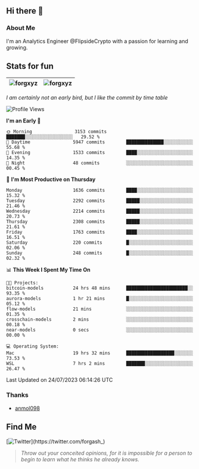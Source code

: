 ## Hi there 👋

### About Me

I'm an Analytics Engineer @FlipsideCrypto with a passion for learning and growing.
  
## Stats for fun

| <img align="center" src="https://github-readme-streak-stats.herokuapp.com/?user=forgxyz&theme=tokyonight" alt="forgxyz" /> | <img align="center" src="https://github-readme-stats.vercel.app/api?username=forgxyz&theme=tokyonight&show_icons=true" alt="forgxyz" /> |
| ------------- |------------- |

*I am certainly not an early bird, but I like the commit by time table*  

<!--START_SECTION:waka-->
![Profile Views](http://img.shields.io/badge/Profile%20Views-3-blue)

**I'm an Early 🐤** 

```text
🌞 Morning                3153 commits        ███████░░░░░░░░░░░░░░░░░░   29.52 % 
🌆 Daytime                5947 commits        ██████████████░░░░░░░░░░░   55.68 % 
🌃 Evening                1533 commits        ████░░░░░░░░░░░░░░░░░░░░░   14.35 % 
🌙 Night                  48 commits          ░░░░░░░░░░░░░░░░░░░░░░░░░   00.45 % 
```
📅 **I'm Most Productive on Thursday** 

```text
Monday                   1636 commits        ████░░░░░░░░░░░░░░░░░░░░░   15.32 % 
Tuesday                  2292 commits        █████░░░░░░░░░░░░░░░░░░░░   21.46 % 
Wednesday                2214 commits        █████░░░░░░░░░░░░░░░░░░░░   20.73 % 
Thursday                 2308 commits        █████░░░░░░░░░░░░░░░░░░░░   21.61 % 
Friday                   1763 commits        ████░░░░░░░░░░░░░░░░░░░░░   16.51 % 
Saturday                 220 commits         █░░░░░░░░░░░░░░░░░░░░░░░░   02.06 % 
Sunday                   248 commits         █░░░░░░░░░░░░░░░░░░░░░░░░   02.32 % 
```


📊 **This Week I Spent My Time On** 

```text
🐱‍💻 Projects: 
bitcoin-models           24 hrs 48 mins      ███████████████████████░░   93.35 % 
aurora-models            1 hr 21 mins        █░░░░░░░░░░░░░░░░░░░░░░░░   05.12 % 
flow-models              21 mins             ░░░░░░░░░░░░░░░░░░░░░░░░░   01.35 % 
crosschain-models        2 mins              ░░░░░░░░░░░░░░░░░░░░░░░░░   00.18 % 
near-models              0 secs              ░░░░░░░░░░░░░░░░░░░░░░░░░   00.00 % 

💻 Operating System: 
Mac                      19 hrs 32 mins      ██████████████████░░░░░░░   73.53 % 
WSL                      7 hrs 2 mins        ███████░░░░░░░░░░░░░░░░░░   26.47 % 
```


 Last Updated on 24/07/2023 06:14:26 UTC
<!--END_SECTION:waka-->

### Thanks
 - [anmol098](https://github.com/anmol098/waka-readme-stats/)
  
## Find Me
[![Twitter](https://img.shields.io/twitter/url/https/twitter.com/forgash_.svg?style=social&label=Follow%20%40forgash_)](https://twitter.com/forgash_)


> *Throw out your conceited opinions, for it is impossible for a person to begin to learn what he thinks he already knows.* 
